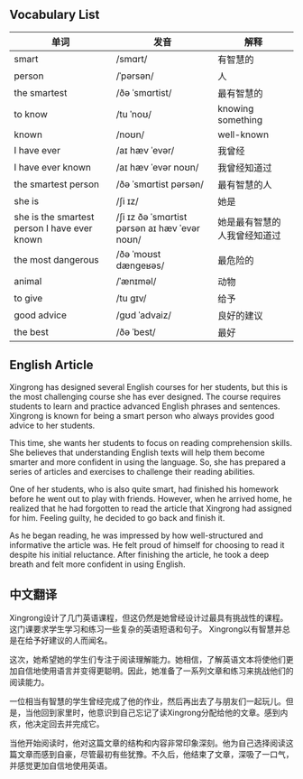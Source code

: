 ## Vocabulary List
| 单词 | 发音 | 解释 |
|------|------|------|
| smart | /smɑrt/ | 有智慧的 |
| person | /ˈpərsən/ | 人 |
| the smartest | /ðə ˈsmɑrtist/ | 最有智慧的 |
| to know | /tu ˈnoʊ/ | knowing something |
| known | /noʊn/ | well-known |
| I have ever | /aɪ hæv ˈevər/ | 我曾经 |
| I have ever known | /aɪ hæv ˈevər noʊn/ | 我曾经知道过 |
| the smartest person | /ðə ˈsmɑrtist pərsən/ | 最有智慧的人 |
| she is | /ʃi ɪz/ | 她是 |
| she is the smartest person I have ever known | /ʃi ɪz ðə ˈsmɑrtist pərsən aɪ hæv ˈevər noʊn/ | 她是最有智慧的人我曾经知道过 |
| the most dangerous | /ðə ˈmoʊst dængeʁəs/ | 最危险的 |
| animal | /ˈænɪməl/ | 动物 |
| to give | /tu gɪv/ | 给予 |
| good advice | /gʊd ˈadvaiz/ | 良好的建议 |
| the best | /ðə ˈbest/ | 最好 |

## English Article

Xingrong has designed several English courses for her students, but this is the most challenging course she has ever designed. The course requires students to learn and practice advanced English phrases and sentences. Xingrong is known for being a smart person who always provides good advice to her students.

This time, she wants her students to focus on reading comprehension skills. She believes that understanding English texts will help them become smarter and more confident in using the language. So, she has prepared a series of articles and exercises to challenge their reading abilities.

One of her students, who is also quite smart, had finished his homework before he went out to play with friends. However, when he arrived home, he realized that he had forgotten to read the article that Xingrong had assigned for him. Feeling guilty, he decided to go back and finish it.

As he began reading, he was impressed by how well-structured and informative the article was. He felt proud of himself for choosing to read it despite his initial reluctance. After finishing the article, he took a deep breath and felt more confident in using English.

## 中文翻译

Xingrong设计了几门英语课程，但这仍然是她曾经设计过最具有挑战性的课程。这门课要求学生学习和练习一些复杂的英语短语和句子。 Xingrong以有智慧并总是在给予好建议的人而闻名。

这次，她希望她的学生们专注于阅读理解能力。她相信，了解英语文本将使他们更加自信地使用语言并变得更聪明。因此，她准备了一系列文章和练习来挑战他们的阅读能力。

一位相当有智慧的学生曾经完成了他的作业，然后再出去了与朋友们一起玩儿。但是，当他回到家里时，他意识到自己忘记了读Xingrong分配给他的文章。感到内疚，他决定回去并完成它。

当他开始阅读时，他对这篇文章的结构和内容非常印象深刻。他为自己选择阅读这篇文章而感到自豪，尽管最初有些犹豫。不久后，他结束了文章，深吸了一口气，并感觉更加自信地使用英语。